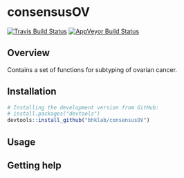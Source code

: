 # consensusOV #
[![Travis Build Status](https://travis-ci.org/bhklab/consensusOV.svg?branch=master)](https://travis-ci.org/bhklab/consensusOV) [![AppVeyor Build Status](https://ci.appveyor.com/api/projects/status/vwhhs1u13uflswvn/branch/master?svg=true)](https://ci.appveyor.com/project/kofiav/consensusOV)

Overview
--------

Contains a set of functions for subtyping of ovarian cancer.

Installation
------------

``` r
# Installing the development version from GitHub:
# install.packages("devtools")
devtools::install_github("bhklab/consensusOV")
```

Usage
-----


Getting help
------------
